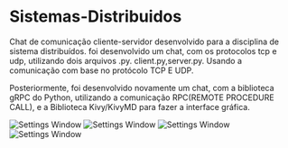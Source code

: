 # Sistemas-Distribuidos
Chat de comunicação cliente-servidor desenvolvido para a disciplina de sistema distribuídos.
foi desenvolvido um chat, com os protocolos tcp e udp, utilizando dois arquivos .py. client.py,server.py. Usando a comunicação com base
no protócolo TCP E UDP.


Posteriormente, foi desenvolvido novamente um chat, com a biblioteca gRPC do Python, utilizando a comunicação RPC(REMOTE PROCEDURE CALL), 
e a Biblioteca Kivy/KivyMD para fazer a interface gráfica.


![Settings Window](https://raw.github.com/xelel/Sistemas-Distribuidos/master/1.png)
![Settings Window](https://raw.github.com/xelel/Sistemas-Distribuidos/master/2.png)
![Settings Window](https://raw.github.com/xelel/Sistemas-Distribuidos/master/4.png)
![Settings Window](https://raw.github.com/xelel/Sistemas-Distribuidos/master/3.png)
